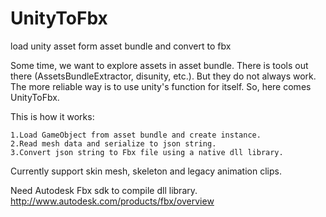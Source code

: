 # UnityToFbx
load unity asset form asset bundle and convert to fbx

Some time, we want to explore assets in asset bundle. There is tools out there (AssetsBundleExtractor, disunity, etc.).
But they do not always work. The more reliable way is to use unity's function for itself. So, here comes UnityToFbx.

This is how it works:
	
	1.Load GameObject from asset bundle and create instance.
	2.Read mesh data and serialize to json string.
	3.Convert json string to Fbx file using a native dll library.
  
Currently support skin mesh, skeleton and legacy animation clips.

Need Autodesk Fbx sdk to compile dll library.	
	http://www.autodesk.com/products/fbx/overview
